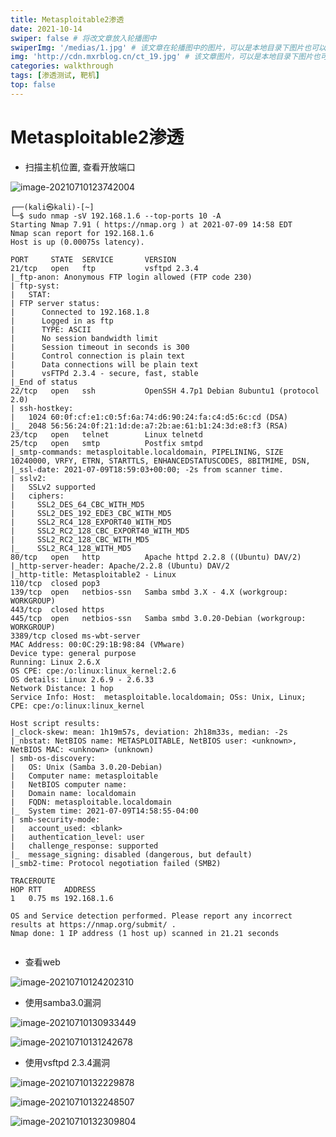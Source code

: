 ```yaml
---
title: Metasploitable2渗透
date: 2021-10-14
swiper: false # 将改文章放入轮播图中
swiperImg: '/medias/1.jpg' # 该文章在轮播图中的图片，可以是本地目录下图片也可以是http://xxx图片
img: 'http://cdn.mxrblog.cn/ct_19.jpg' # 该文章图片，可以是本地目录下图片也可以是http://xxx图片
categories: walkthrough
tags: [渗透测试, 靶机]
top: false
---
```




# Metasploitable2渗透

- 扫描主机位置, 查看开放端口

![image-20210710123742004](http://cdn.mxrblog.cn/image-20210710123742004.png)

```
┌──(kali㉿kali)-[~]
└─$ sudo nmap -sV 192.168.1.6 --top-ports 10 -A
Starting Nmap 7.91 ( https://nmap.org ) at 2021-07-09 14:58 EDT
Nmap scan report for 192.168.1.6
Host is up (0.00075s latency).

PORT     STATE  SERVICE       VERSION
21/tcp   open   ftp           vsftpd 2.3.4
|_ftp-anon: Anonymous FTP login allowed (FTP code 230)
| ftp-syst: 
|   STAT: 
| FTP server status:
|      Connected to 192.168.1.8
|      Logged in as ftp
|      TYPE: ASCII
|      No session bandwidth limit
|      Session timeout in seconds is 300
|      Control connection is plain text
|      Data connections will be plain text
|      vsFTPd 2.3.4 - secure, fast, stable
|_End of status
22/tcp   open   ssh           OpenSSH 4.7p1 Debian 8ubuntu1 (protocol 2.0)
| ssh-hostkey: 
|   1024 60:0f:cf:e1:c0:5f:6a:74:d6:90:24:fa:c4:d5:6c:cd (DSA)
|_  2048 56:56:24:0f:21:1d:de:a7:2b:ae:61:b1:24:3d:e8:f3 (RSA)
23/tcp   open   telnet        Linux telnetd
25/tcp   open   smtp          Postfix smtpd
|_smtp-commands: metasploitable.localdomain, PIPELINING, SIZE 10240000, VRFY, ETRN, STARTTLS, ENHANCEDSTATUSCODES, 8BITMIME, DSN, 
|_ssl-date: 2021-07-09T18:59:03+00:00; -2s from scanner time.
| sslv2: 
|   SSLv2 supported
|   ciphers: 
|     SSL2_DES_64_CBC_WITH_MD5
|     SSL2_DES_192_EDE3_CBC_WITH_MD5
|     SSL2_RC4_128_EXPORT40_WITH_MD5
|     SSL2_RC2_128_CBC_EXPORT40_WITH_MD5
|     SSL2_RC2_128_CBC_WITH_MD5
|_    SSL2_RC4_128_WITH_MD5
80/tcp   open   http          Apache httpd 2.2.8 ((Ubuntu) DAV/2)
|_http-server-header: Apache/2.2.8 (Ubuntu) DAV/2
|_http-title: Metasploitable2 - Linux
110/tcp  closed pop3
139/tcp  open   netbios-ssn   Samba smbd 3.X - 4.X (workgroup: WORKGROUP)
443/tcp  closed https
445/tcp  open   netbios-ssn   Samba smbd 3.0.20-Debian (workgroup: WORKGROUP)
3389/tcp closed ms-wbt-server
MAC Address: 00:0C:29:1B:98:84 (VMware)
Device type: general purpose
Running: Linux 2.6.X
OS CPE: cpe:/o:linux:linux_kernel:2.6
OS details: Linux 2.6.9 - 2.6.33
Network Distance: 1 hop
Service Info: Host:  metasploitable.localdomain; OSs: Unix, Linux; CPE: cpe:/o:linux:linux_kernel

Host script results:
|_clock-skew: mean: 1h19m57s, deviation: 2h18m33s, median: -2s
|_nbstat: NetBIOS name: METASPLOITABLE, NetBIOS user: <unknown>, NetBIOS MAC: <unknown> (unknown)
| smb-os-discovery: 
|   OS: Unix (Samba 3.0.20-Debian)
|   Computer name: metasploitable
|   NetBIOS computer name: 
|   Domain name: localdomain
|   FQDN: metasploitable.localdomain
|_  System time: 2021-07-09T14:58:55-04:00
| smb-security-mode: 
|   account_used: <blank>
|   authentication_level: user
|   challenge_response: supported
|_  message_signing: disabled (dangerous, but default)
|_smb2-time: Protocol negotiation failed (SMB2)

TRACEROUTE
HOP RTT     ADDRESS
1   0.75 ms 192.168.1.6

OS and Service detection performed. Please report any incorrect results at https://nmap.org/submit/ .
Nmap done: 1 IP address (1 host up) scanned in 21.21 seconds
                                 
```

- 查看web

![image-20210710124202310](http://cdn.mxrblog.cn/image-20210710124202310.png)

- 使用samba3.0漏洞

![image-20210710130933449](http://cdn.mxrblog.cn/image-20210710130933449.png)

![image-20210710131242678](http://cdn.mxrblog.cn/image-20210710131242678.png)

- 使用vsftpd 2.3.4漏洞

![image-20210710132229878](http://cdn.mxrblog.cn/image-20210710132229878.png)

![image-20210710132248507](http://cdn.mxrblog.cn/image-20210710132248507.png)

![image-20210710132309804](http://cdn.mxrblog.cn/image-20210710132309804.png)

